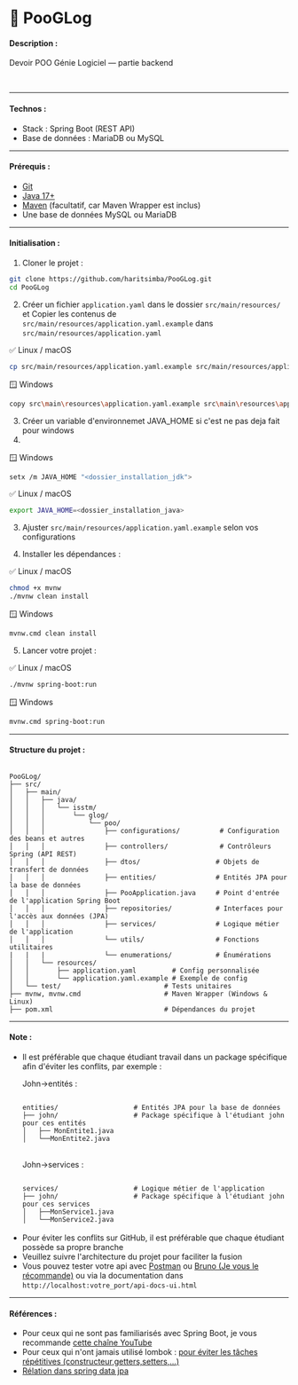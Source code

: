 # 💾 PooGLog

<h4>Description :</h4>
<p>Devoir POO Génie Logiciel — partie backend</p><br>

---
<h4>Technos :</h4>

<ul>
    <li>Stack : Spring Boot (REST API)</li>
    <li>Base de données : MariaDB ou MySQL</li>
</ul>

---

<h4>Prérequis :</h4>
<ul>
    <li><a href="https://git-scm.com/downloads">Git</a></li>
    <li><a href="https://www.oracle.com/java/technologies/javase/jdk17-archive-downloads.html">Java 17+</a></li>
    <li><a href="https://maven.apache.org/download.cgi">Maven</a> (facultatif, car Maven Wrapper est inclus)</li>
    <li>Une base de données MySQL ou MariaDB</li>
</ul>

---

<h4>Initialisation :</h4>

<ol><li>Cloner le projet :</li></ol>

```bash
git clone https://github.com/haritsimba/PooGLog.git
cd PooGLog
```

<ol start="2"> <li>Créer un fichier <code>application.yaml</code> dans le dossier <code>src/main/resources/</code> et Copier les contenus de <code>src/main/resources/application.yaml.example</code> dans <code>src/main/resources/application.yaml</code></li> </ol>

✅ Linux / macOS

```bash
cp src/main/resources/application.yaml.example src/main/resources/application.yaml
```

🪟 Windows

```bash
copy src\main\resources\application.yaml.example src\main\resources\application.yaml
```

<ol start="3"><li>Créer un variable d'environnemet JAVA_HOME si c'est ne pas deja fait pour windows<li></ol>

🪟 Windows

```bash
setx /m JAVA_HOME "<dossier_installation_jdk">
```

✅ Linux / macOS

```bash
export JAVA_HOME=<dossier_installation_java>
```

<ol start="3"><li>Ajuster <code>src/main/resources/application.yaml.example</code> selon vos configurations</li></ol>
<ol start="4"><li>Installer les dépendances :</li></ol>

✅ Linux / macOS

```bash
chmod +x mvnw
./mvnw clean install
```

🪟 Windows

```bash
mvnw.cmd clean install
```
<ol start="5"> <li>Lancer votre projet :</li> </ol>

✅ Linux / macOS
```bash
./mvnw spring-boot:run
```

🪟 Windows
```bash
mvnw.cmd spring-boot:run
```

---

<h4>Structure du projet :</h4>

<code>
PooGLog/
├── src/
│   ├── main/
│   │   ├── java/                        
│   │   │   └── isstm/
│   │   │       └── glog/
│   │   │           └── poo/
│   │   │               ├── configurations/          # Configuration des beans et autres
│   │   │               ├── controllers/             # Contrôleurs Spring (API REST)
│   │   │               ├── dtos/                   # Objets de transfert de données
│   │   │               ├── entities/               # Entités JPA pour la base de données
│   │   │               ├── PooApplication.java     # Point d'entrée de l'application Spring Boot
│   │   │               ├── repositories/           # Interfaces pour l'accès aux données (JPA)
│   │   │               ├── services/               # Logique métier de l'application
│   │   │               └── utils/                  # Fonctions utilitaires
|   |   |               └── enumerations/           # Énumérations
│   │   └── resources/
│   │       ├── application.yaml         # Config personnalisée
│   │       └── application.yaml.example # Exemple de config
│   └── test/                          # Tests unitaires
├── mvnw, mvnw.cmd                     # Maven Wrapper (Windows & Linux)
├── pom.xml                            # Dépendances du projet
</code>

---
<h4>Note :</h4>

<ul>
<li>Il est préférable que chaque étudiant travail dans un package spécifique afin d'éviter les conflits, par exemple :</li>
<p>John→entités :</p> 
<code>
entities/                   # Entités JPA pour la base de données   
├── john/                   # Package spécifique à l'étudiant john pour ces entités             
│   ├── MonEntite1.java
│   └──MonEntite2.java
</code><br>

<p>John→services :</p>
<code>
services/                   # Logique métier de l'application   
├── john/                   # Package spécifique à l'étudiant john pour ces services           
│   ├──MonService1.java
│   └──MonService2.java
</code><br>

<li>Pour éviter les conflits sur GitHub, il est préférable que chaque étudiant possède sa propre branche</li>
<li>Veuillez suivre l'architecture du projet pour faciliter la fusion</li>
<li>Vous pouvez tester votre api avec <a href="https://www.postman.com/downloads/">Postman</a> ou <a href="https://www.usebruno.com/downloads">Bruno (Je vous le récommande)</a> ou via la documentation dans <code>http://localhost:votre_port/api-docs-ui.html</code></li>
</ul>

---
<h4>Références :</h4>
<ul>
    <li>Pour ceux qui ne sont pas familiarisés avec Spring Boot, je vous recommande <a href="https://www.youtube.com/watch?v=k6Nmt-l1Bzc&list=PLbZw3gn9fSnTs4IZMCzTPjNJ5cmP4_HqZ">cette chaîne YouTube</a></li>
    <li>Pour ceux qui n'ont jamais utilisé lombok : <a href="https://www.baeldung.com/intro-to-project-lombok">pour éviter les tâches répétitives (constructeur,getters,setters,...)</a></li>
    <li><a href="https://medium.com/@bdamianchamel/relationships-in-spring-data-jpa-7c5ceaf05f29">Rélation dans spring data jpa</a></li>
</ul>
